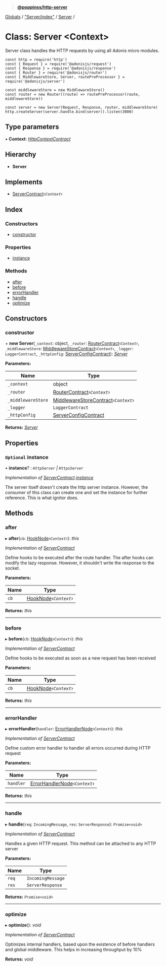 > **[@poppinss/http-server](../README.md)**

[Globals](../README.md) / ["Server/index"](../modules/_server_index_.md) / [Server](_server_index_.server.md) /

# Class: Server <**Context**>

Server class handles the HTTP requests by using all Adonis micro modules.

```
const http = require('http')
const { Request } = require('@adonisjs/request')
const { Response } = require('@adonisjs/response')
const { Router } = require('@adonisjs/router')
const { MiddlewareStore, Server, routePreProcessor } = require('@adonisjs/server')

const middlewareStore = new MiddlewareStore()
const router = new Router((route) => routePreProcessor(route, middlewareStore))

const server = new Server(Request, Response, router, middlewareStore)
http.createServer(server.handle.bind(server)).listen(3000)
```

## Type parameters

▪ **Context**: *[HttpContextContract](../interfaces/_contracts_.httpcontextcontract.md)*

## Hierarchy

* **Server**

## Implements

* [ServerContract](../interfaces/_contracts_.servercontract.md)‹*`Context`*›

## Index

### Constructors

* [constructor](_server_index_.server.md#constructor)

### Properties

* [instance](_server_index_.server.md#optional-instance)

### Methods

* [after](_server_index_.server.md#after)
* [before](_server_index_.server.md#before)
* [errorHandler](_server_index_.server.md#errorhandler)
* [handle](_server_index_.server.md#handle)
* [optimize](_server_index_.server.md#optimize)

## Constructors

###  constructor

\+ **new Server**(`_context`: object, `_router`: [RouterContract](../interfaces/_contracts_.routercontract.md)‹*`Context`*›, `_middlewareStore`: [MiddlewareStoreContract](../interfaces/_contracts_.middlewarestorecontract.md)‹*`Context`*›, `_logger`: `LoggerContract`, `_httpConfig`: [ServerConfigContract](../modules/_contracts_.md#serverconfigcontract)): *[Server](_server_index_.server.md)*

**Parameters:**

Name | Type |
------ | ------ |
`_context` | object |
`_router` | [RouterContract](../interfaces/_contracts_.routercontract.md)‹*`Context`*› |
`_middlewareStore` | [MiddlewareStoreContract](../interfaces/_contracts_.middlewarestorecontract.md)‹*`Context`*› |
`_logger` | `LoggerContract` |
`_httpConfig` | [ServerConfigContract](../modules/_contracts_.md#serverconfigcontract) |

**Returns:** *[Server](_server_index_.server.md)*

## Properties

### `Optional` instance

• **instance**? : *`HttpServer` | `HttpsServer`*

*Implementation of [ServerContract](../interfaces/_contracts_.servercontract.md).[instance](../interfaces/_contracts_.servercontract.md#optional-instance)*

The server itself doesn't create the http server instance. However, the consumer
of this class can create one and set the instance for further reference. This
is what ignitor does.

## Methods

###  after

▸ **after**(`cb`: [HookNode](../modules/_contracts_.md#hooknode)‹*`Context`*›): *this*

*Implementation of [ServerContract](../interfaces/_contracts_.servercontract.md)*

Define hooks to be executed after the route handler. The after hooks
can modify the lazy response. However, it shouldn't write the
response to the socket.

**Parameters:**

Name | Type |
------ | ------ |
`cb` | [HookNode](../modules/_contracts_.md#hooknode)‹*`Context`*› |

**Returns:** *this*

___

###  before

▸ **before**(`cb`: [HookNode](../modules/_contracts_.md#hooknode)‹*`Context`*›): *this*

*Implementation of [ServerContract](../interfaces/_contracts_.servercontract.md)*

Define hooks to be executed as soon as a new request
has been received

**Parameters:**

Name | Type |
------ | ------ |
`cb` | [HookNode](../modules/_contracts_.md#hooknode)‹*`Context`*› |

**Returns:** *this*

___

###  errorHandler

▸ **errorHandler**(`handler`: [ErrorHandlerNode](../modules/_contracts_.md#errorhandlernode)‹*`Context`*›): *this*

*Implementation of [ServerContract](../interfaces/_contracts_.servercontract.md)*

Define custom error handler to handler all errors
occurred during HTTP request

**Parameters:**

Name | Type |
------ | ------ |
`handler` | [ErrorHandlerNode](../modules/_contracts_.md#errorhandlernode)‹*`Context`*› |

**Returns:** *this*

___

###  handle

▸ **handle**(`req`: `IncomingMessage`, `res`: `ServerResponse`): *`Promise<void>`*

*Implementation of [ServerContract](../interfaces/_contracts_.servercontract.md)*

Handles a given HTTP request. This method can be attached to any HTTP
server

**Parameters:**

Name | Type |
------ | ------ |
`req` | `IncomingMessage` |
`res` | `ServerResponse` |

**Returns:** *`Promise<void>`*

___

###  optimize

▸ **optimize**(): *void*

*Implementation of [ServerContract](../interfaces/_contracts_.servercontract.md)*

Optimizes internal handlers, based upon the existence of
before handlers and global middleware. This helps in
increasing throughput by 10%

**Returns:** *void*